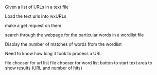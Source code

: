Given a list of URLs in a text file

Load the text urls into wxURLs

make a get request on them

search through the webpage for the particular words in a wordlist file

Display the number of matches of words from the wordlist

Need to know how long it took to process a URL

file chooser for url list
file chooser for word list
button to start
text area to show results (URL and number of hits)
